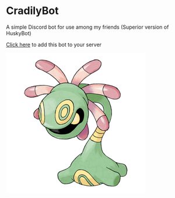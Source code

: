 # CradilyBot
A simple Discord bot for use among my friends
(Superior version of HuskyBot)

[Click here](https://discordapp.com/api/oauth2/authorize?client_id=475785719403642882&permissions=8&scope=bot) to add this bot to your server

![Cradily Image](cradily.png)
